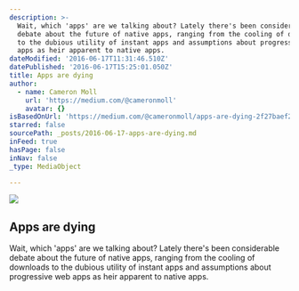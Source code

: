 ```yaml
---
description: >-
  Wait, which 'apps' are we talking about? Lately there's been considerable
  debate about the future of native apps, ranging from the cooling of downloads
  to the dubious utility of instant apps and assumptions about progressive web
  apps as heir apparent to native apps.
dateModified: '2016-06-17T11:31:46.510Z'
datePublished: '2016-06-17T15:25:01.050Z'
title: Apps are dying
author:
  - name: Cameron Moll
    url: 'https://medium.com/@cameronmoll'
    avatar: {}
isBasedOnUrl: 'https://medium.com/@cameronmoll/apps-are-dying-2f27baef21dd#.pfe5bzmc4'
starred: false
sourcePath: _posts/2016-06-17-apps-are-dying.md
inFeed: true
hasPage: false
inNav: false
_type: MediaObject

---
```

<article style=""><img src="https://imgflo.herokuapp.com/graph/vahj1ThiexotieMo/5764f83177c27abe632d7dce03e55e6d/noop.jpeg?input=https%3A%2F%2Fcdn-images-1.medium.com%2Fmax%2F1200%2F1*f7gpfegwe5jhpYs_1R_neA.jpeg" /><h1>Apps are dying</h1><p>Wait, which 'apps' are we talking about? Lately there's been considerable debate about the future of native apps, ranging from the cooling of downloads to the dubious utility of instant apps and assumptions about progressive web apps as heir apparent to native apps.</p></article>